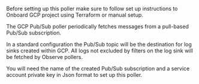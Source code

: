 Before setting up this poller make sure to follow set up instructions to Onboard GCP project using Terraform or manual setup.

The GCP Pub/Sub poller periodically fetches messages from a pull-based Pub/Sub subscription.  

In a standard configuration the Pub/Sub topic will be the destination for log sinks created within GCP.  All logs not excluded by filters on the log sink will be fetched by Observe pollers.  

You will need the name of the created Pub/Sub subscription and a service account private key in Json format to set up this poller.
